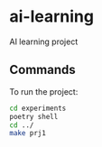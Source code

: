 # ai-learning
AI learning project

## Commands

To run the project:

```bash
cd experiments
poetry shell
cd ../
make prj1
```
